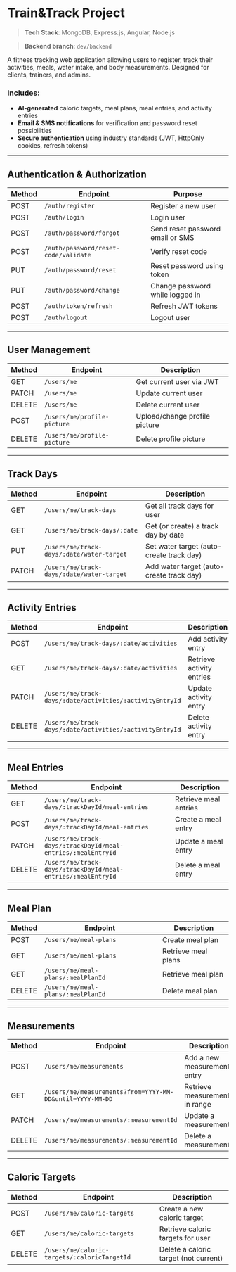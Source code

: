# Train&Track Project  
> **Tech Stack**: MongoDB, Express.js, Angular, Node.js  

> **Backend branch**: `dev/backend`

A fitness tracking web application allowing users to register, track their activities, meals, water intake, and body measurements. Designed for clients, trainers, and admins.

### Includes:
- **AI-generated** caloric targets, meal plans, meal entries, and activity entries
- **Email & SMS notifications** for verification and password reset possibilities
- **Secure authentication** using industry standards (JWT, HttpOnly cookies, refresh tokens)

---

## Authentication & Authorization

| Method | Endpoint | Purpose |
|--------|----------|---------|
| POST | `/auth/register` | Register a new user |
| POST | `/auth/login` | Login user |
| POST | `/auth/password/forgot` | Send reset password email or SMS |
| POST | `/auth/password/reset-code/validate` | Verify reset code |
| PUT | `/auth/password/reset` | Reset password using token |
| PUT | `/auth/password/change` | Change password while logged in |
| POST | `/auth/token/refresh` | Refresh JWT tokens |
| POST | `/auth/logout` | Logout user |

---

## User Management

| Method | Endpoint | Description |
|--------|----------|-------------|
| GET | `/users/me` | Get current user via JWT |
| PATCH | `/users/me` | Update current user |
| DELETE | `/users/me` | Delete current user |
| POST | `/users/me/profile-picture` | Upload/change profile picture |
| DELETE | `/users/me/profile-picture` | Delete profile picture |

---

## Track Days

| Method | Endpoint | Description |
|--------|----------|-------------|
| GET | `/users/me/track-days` | Get all track days for user |
| GET | `/users/me/track-days/:date` | Get (or create) a track day by date |
| PUT | `/users/me/track-days/:date/water-target` | Set water target (auto-create track day) |
| PATCH | `/users/me/track-days/:date/water-target` | Add water target (auto-create track day) |

---

## Activity Entries

| Method | Endpoint | Description |
|--------|----------|-------------|
| POST | `/users/me/track-days/:date/activities` | Add activity entry |
| GET | `/users/me/track-days/:date/activities` | Retrieve activity entries |
| PATCH | `/users/me/track-days/:date/activities/:activityEntryId` | Update activity entry |
| DELETE | `/users/me/track-days/:date/activities/:activityEntryId` | Delete activity entry |

---

## Meal Entries

| Method | Endpoint | Description |
|--------|----------|-------------|
| GET | `/users/me/track-days/:trackDayId/meal-entries` | Retrieve meal entries |
| POST | `/users/me/track-days/:trackDayId/meal-entries` | Create a meal entry |
| PATCH | `/users/me/track-days/:trackDayId/meal-entries/:mealEntryId` | Update a meal entry |
| DELETE | `/users/me/track-days/:trackDayId/meal-entries/:mealEntryId` | Delete a meal entry |

---

## Meal Plan  

| Method | Endpoint | Description |
|--------|----------|-------------|
| POST | `/users/me/meal-plans` | Create meal plan |
| GET | `/users/me/meal-plans` | Retrieve meal plans |
| GET | `/users/me/meal-plans/:mealPlanId` | Retrieve meal plan |
| DELETE | `/users/me/meal-plans/:mealPlanId` | Delete meal plan |

---

## Measurements

| Method | Endpoint | Description |
|--------|----------|-------------|
| POST | `/users/me/measurements` | Add a new measurement entry |
| GET | `/users/me/measurements?from=YYYY-MM-DD&until=YYYY-MM-DD` | Retrieve measurements in range |
| PATCH | `/users/me/measurements/:measurementId` | Update a measurement |
| DELETE | `/users/me/measurements/:measurementId` | Delete a measurement |

---

## Caloric Targets

| Method | Endpoint | Description |
|--------|----------|-------------|
| POST | `/users/me/caloric-targets` | Create a new caloric target |
| GET | `/users/me/caloric-targets` | Retrieve caloric targets for user |
| DELETE | `/users/me/caloric-targets/:caloricTargetId` | Delete a caloric target (not current) |
